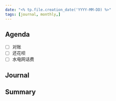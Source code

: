 ```yaml
---
date: "<% tp.file.creation_date('YYYY-MM-DD) %>"
tags: [journal, monthly,]
---
```


## Agenda

- [ ] 对账
- [ ] 还花呗
- [ ] 水电网话费

## Journal

## Summary